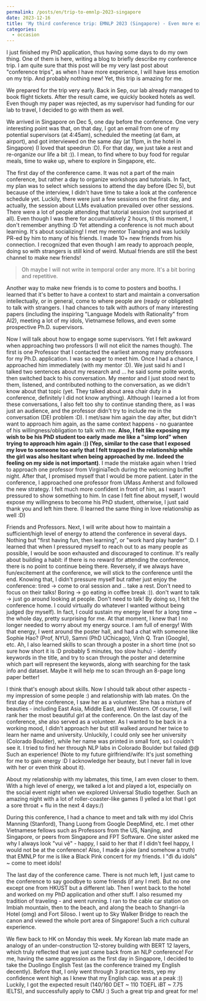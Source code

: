 ```yaml
---
permalink: /posts/en/trip-to-emnlp-2023-singapore
date: 2023-12-16
title: 'My third conference trip: EMNLP 2023 (Singapore) - Even more exciting'
categories:
  - occasion
---
```


I just finished my PhD application, thus having some days to do my own thing. One of them is here, writing a blog to briefly describe my conference trip. I am quite sure that this post will be my very last post about "conference trips", as when I have more experience, I will have less emotion on my trip. And probably nothing new! Yet, this trip is amazing for me.

We prepared for the trip very early. Back in Sep, our lab already managed to book flight tickets. After the result came, we quickly booked hotels as well. Even though my paper was rejected, as my supervisor had funding for our lab to travel, I decided to go with them as well.

We arrived in Singapore on Dec 5, one day before the conference. One very interesting point was that, on that day, I got an email from one of my potential supervisors (at 4:45am), scheduled the meeting (at 6am, at airport), and got interviewed on the same day (at 11pm, in the hotel in Singapore) (I loved that speedrun :D). For that day, we just take a rest and re-organize our life a bit :)). I mean, to find where to buy food for regular meals, time to wake up, where to explore in Singapore, etc.

The first day of the conference came. It was not a part of the main conference, but rather a day to organize workshops and tutorials. In fact, my plan was to select which sessions to attend the day before (Dec 5), but because of the interview, I didn't have time to take a look at the conference schedule yet. Luckily, there were just a few sessions on the first day, and actually, the session about LLMs evaluation prevailed over other sessions. There were a lot of people attending that tutorial session (not surprised at all). Even though I was there for accumulatively 2 hours, til this moment, I don't remember anything :D Yet attending a conference is not much about learning. It's about socializing! I met my mentor Tianqing and was luckily PR-ed by him to many of his friends. I made 10+ new friends from his connection. I recognized that even though I am ready to approach people, doing so with strangers is still kind of weird. Mutual friends are still the best channel to make new friends!

> Oh maybe I will not write in temporal order any more. It's a bit boring and repetitive.

Another way to make new friends is to come to posters and booths. I learned that it's better to have a context to start and maintain a conversation intellectually, or in general, come to where people are (ready or obligated) to talk with strangers. I had chances to talk with authors of many interesting papers (including the inspiring "Language Models with Rationality" from AI2), meeting a lot of my idols, Vietnamese fellows, and even some prospective Ph.D. supervisors.

Now I will talk about how to engage some supervisors. Yet I felt awkward when approaching two professors (I will not elicit the names though). The first is one Professor that I contacted the earliest among many professors for my Ph.D. application. I was so eager to meet him. Once I had a chance, I approached him immediately (with my mentor :D). We just said hi and I talked two sentences about my research and ... he said some polite words, then switched back to his conversation. My mentor and I just stood next to them, listened, and contributed nothing to the conversation, as we didn't know about that topic (yet. They talked about area chair duty in a conference, definitely I did not know anything). Although I learned a lot from these conversations, I also felt too shy to continue standing there, as I was just an audience, and the professor didn't try to include me in the conversation (DEI problem :D). I met/saw him again the day after, but didn't want to approach him again, as the same context happens - no guarantee of his willingness/obligation to talk with me. **Also, I felt like exposing my wish to be his PhD student too early made me like a "simp lord" when trying to approach him again :)) (Yep, similar to the case that I exposed my love to someone too early that I felt trapped in the relationship while the girl was also hesitant when being approached by me. Indeed the feeling on my side is not important)**. I made the mistake again when I tried to approach one professor from VirginiaTech during the welcoming buffet night. After that, I promised myself that I would be more patient. Later in the conference, I approached one professor from UMass Amherst and followed the new strategy. I felt much more confident in front of him, as I wasn't pressured to show something to him. In case I felt fine about myself, I would expose my willingness to become his PhD student, otherwise, I just said thank you and left him there. (I learned the same thing in love relationship as well :D)

Friends and Professors. Next, I will write about how to maintain a sufficient/high level of energy to attend the conference in several days. Nothing but "first having fun, then learning", or "work hard play harder" :D. I learned that when I pressured myself to reach out to as many people as possible, I would be soon exhausted and discouraged to continue. It's really about building a habit: if there is no reward for attending the conference, there is no point to continue being there. Reversely, if we always have fun/excitement at the conference, we will stick to the conference until the end. Knowing that, I didn't pressure myself but rather just enjoy the conference: tired -> come to oral session and .. take a rest. Don't need to focus on their talks! Boring -> go eating in coffee break :)). don't want to talk -> just go around looking at people. Don't need to talk! By doing so, I felt the conference home. I could virtually do whatever I wanted without being judged (by myself). In fact, I could sustain my energy level for a long time ~ the whole day, pretty surprising for me. At that moment, I knew that I no longer needed to worry about my energy source. I am full of energy! With that energy, I went around the poster hall, and had a chat with someone like Sophie Hao? (Prof, NYU), Samni (PhD UChicago), Vinh Q. Tran (Google), etc. Ah, I also learned skills to scan through a poster in a short time (not so sure how short it is :D probably 5 minutes, too slow huhu) - identify keywords in the title, and try to scan through the poster and determine which part will represent the keywords, along with searching for the task info and dataset. Maybe it will help me to scan through an 8-page long paper better!

I think that's enough about skills. Now I should talk about other aspects - my impression of some people :) and relationship with lab mates. On the first day of the conference, I saw her as a volunteer. She has a mixture of beauties - including East Asia, Middle East, and Western. Of course, I will rank her the most beautiful girl at the conference. On the last day of the conference, she also served as a volunteer. As I wanted to be back in a working mood, I didn't approach her but still walked around her twice to learn her name and university. Unluckily, I could only see her university (Colorado Boulder), while her name was printed in small font, so I couldn't see it. I tried to find her through NLP labs in Colorado Boulder but failed @@ Such an experience! (Note to my future girlfriend/wife: It's just something for me to gain energy :D I acknowledge her beauty, but I never fall in love with her or even think about it).

About my relationship with my labmates, this time, I am even closer to them. With a high level of energy, we talked a lot and played a lot, especially on the social event night when we explored Universal Studio together. Such an amazing night with a lot of roller-coaster-like games (I yelled a lot that I got a sore throat + flu in the next 4 days:/)

During this conference, I had a chance to meet and talk with my idol Chris Manning (Stanford), Thang Luong from Google DeepMind, etc. I met other Vietnamese fellows such as Professors from the US, Nanjing, and Singapore, or peers from Singapore and FPT Software. One sister asked me why I always look "vui vẻ" - happy, I said to her that if I didn't feel happy, I would not be at the conference! Also, I made a joke (and somehow a truth) that EMNLP for me is like a Black Pink concert for my friends. I "đi đu idols" ~ come to meet idols!

The last day of the conference came. There is not much left, I just came to the conference to say goodbye to some friends (if any I met). But no one except one from HKUST but a different lab. Then I went back to the hotel and worked on my PhD application and other stuff. I also resumed my tradition of traveling - and went running. I ran to the cable car station on Imbiah mountain, then to the beach, and along the beach to Shangri-la Hotel (omg) and Fort Siloso. I went up to Sky Walker Bridge to reach the canon and viewed the whole port area of Singapore! Such a rich cultural experience.

We flew back to HK on Monday this week. My Korean lab mate made an analogy of an under-construction 12-storey building with BERT 12 layers, which truly reflected that we just came back from an NLP conference! For me, having the same aggression as the first day in Singapore, I decided to take the Duolingo English Test (as the conference trained my English decently). Before that, I only went through 3 practice tests, yep my confidence went high as I knew that my English cap. was at a peak :)) Luckily, I got the expected result (140/160 DET ~ 110 TOEFL iBT ~ 7.75 IELTS), and successfully apply to CMU :) Such a great trip and great for me!